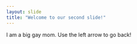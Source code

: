 ```yaml
---
layout: slide
title: "Welcome to our second slide!"
---
```

I am a big gay mom.
Use the left arrow to go back!
